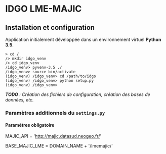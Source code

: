 # IDGO LME-MAJIC

## Installation et configuration

Application initialement développée dans un environnement virtuel __Python 3.5__.

```shell
> cd /
/> mkdir idgo_venv
/> cd idgo_venv
/idgo_venv> pyvenv-3.5 ./
/idgo_venv> source bin/activate
(idgo_venv) /idgo_venv> cd /path/to/idgo
(idgo_venv) /idgo_venv> python setup.py
(idgo_venv) /idgo_venv>
```

_**TODO** : Création des fichiers de configuration, création des bases de données, etc._


### Paramètres additionnels du `settings.py`


#### Paramètres obligatoire

MAJIC_API = 'http://majic.datasud.neogeo.fr/'

BASE_MAJIC_LME = DOMAIN_NAME + '/lmemajic/'
